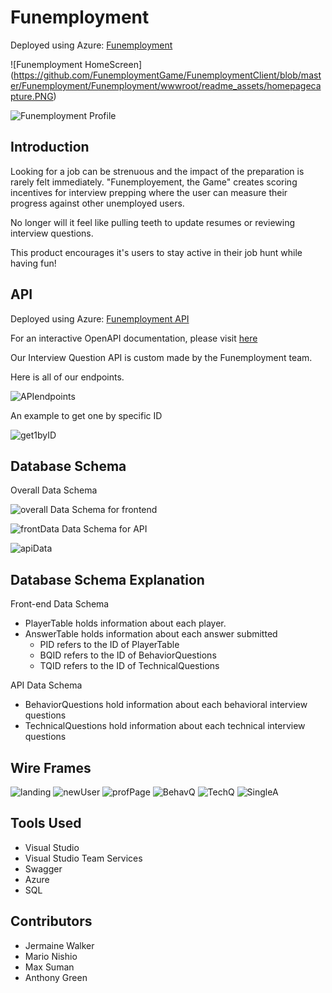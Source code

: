 # Funemployment
Deployed using Azure:
[Funemployment](http://funemploymentgame.azurewebsites.net/)

![Funemployment HomeScreen] (https://github.com/FunemploymentGame/FunemploymentClient/blob/master/Funemployment/Funemployment/wwwroot/readme_assets/homepagecapture.PNG) 

![Funemployment Profile](https://github.com/FunemploymentGame/FunemploymentClient/blob/master/Funemployment/Funemployment/wwwroot/readme_assets/ProfileCapture.PNG) 


## Introduction
Looking for a job can be strenuous and the impact of the preparation is rarely felt 
immediately. "Funemployement, the Game" creates scoring incentives for interview prepping 
where the user can measure their progress against other unemployed users. 
 
No longer will it feel like pulling teeth to update resumes or reviewing interview questions. 

This product encourages it's users to stay active in their job hunt while having fun!


## API
Deployed using Azure: [Funemployment API](http://funemploymentapi.azurewebsites.net)

For an interactive OpenAPI documentation, please visit [here](http://funemploymentapi.azurewebsites.net/swagger/index.html)

Our Interview Question API is custom made by the Funemployment team.

Here is all of our endpoints.

![APIendpoints](https://github.com/FunemploymentGame/FunemploymentClient/blob/master/Funemployment/Funemployment/wwwroot/readme_assets/swagger_endpoints.PNG)

An example to get one by specific ID

![get1byID](https://github.com/FunemploymentGame/FunemploymentClient/blob/master/Funemployment/Funemployment/wwwroot/readme_assets/getbyidExample.PNG)

## Database Schema
Overall Data Schema

![overall](https://github.com/FunemploymentGame/FunemploymentClient/blob/master/Funemployment/Funemployment/wwwroot/readme_assets/overallDataSchema.PNG)
Data Schema for frontend 

![frontData](https://github.com/FunemploymentGame/FunemploymentClient/blob/master/Funemployment/Funemployment/wwwroot/readme_assets/frontendDataSchema.PNG)
Data Schema for API

![apiData](https://github.com/FunemploymentGame/FunemploymentClient/blob/master/Funemployment/Funemployment/wwwroot/readme_assets/apiDataSchema.PNG)


## Database Schema Explanation
Front-end Data Schema
* PlayerTable holds information about each player. 
* AnswerTable holds information about each answer submitted
  * PID refers to the ID of PlayerTable
  * BQID refers to the ID of BehaviorQuestions
  * TQID refers to the ID of TechnicalQuestions

API Data Schema
* BehaviorQuestions hold information about each behavioral interview questions
* TechnicalQuestions hold information about each technical interview questions

## Wire Frames

![landing](https://github.com/FunemploymentGame/FunemploymentClient/blob/master/Funemployment/Funemployment/wwwroot/WireFrames/Funemployment-LandingPage.jpg)
![newUser](https://github.com/FunemploymentGame/FunemploymentClient/blob/master/Funemployment/Funemployment/wwwroot/WireFrames/Funemployment-NewUserForm.jpg)
![profPage](https://github.com/FunemploymentGame/FunemploymentClient/blob/master/Funemployment/Funemployment/wwwroot/WireFrames/Funemployment-ProfilePage.jpg)
![BehavQ](https://github.com/FunemploymentGame/FunemploymentClient/blob/master/Funemployment/Funemployment/wwwroot/WireFrames/Funemployment-BehavioralQList.jpg)
![TechQ](https://github.com/FunemploymentGame/FunemploymentClient/blob/master/Funemployment/Funemployment/wwwroot/WireFrames/Funemployment-TechnicalQList.jpg)
![SingleA](https://github.com/FunemploymentGame/FunemploymentClient/blob/master/Funemployment/Funemployment/wwwroot/WireFrames/Funemployment-SingleQPage.jpg)


## Tools Used
* Visual Studio
* Visual Studio Team Services
* Swagger
* Azure
* SQL

## Contributors
* Jermaine Walker
* Mario Nishio
* Max Suman
* Anthony Green
